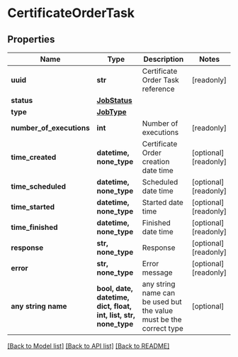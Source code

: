 # CertificateOrderTask


## Properties
Name | Type | Description | Notes
------------ | ------------- | ------------- | -------------
**uuid** | **str** | Certificate Order Task reference | [readonly] 
**status** | [**JobStatus**](JobStatus.md) |  | 
**type** | [**JobType**](JobType.md) |  | 
**number_of_executions** | **int** | Number of executions | [readonly] 
**time_created** | **datetime, none_type** | Certificate Order creation date time | [optional] [readonly] 
**time_scheduled** | **datetime, none_type** | Scheduled date time | [optional] [readonly] 
**time_started** | **datetime, none_type** | Started date time | [optional] [readonly] 
**time_finished** | **datetime, none_type** | Finished date time | [optional] [readonly] 
**response** | **str, none_type** | Response | [optional] [readonly] 
**error** | **str, none_type** | Error message | [optional] [readonly] 
**any string name** | **bool, date, datetime, dict, float, int, list, str, none_type** | any string name can be used but the value must be the correct type | [optional]

[[Back to Model list]](../README.md#documentation-for-models) [[Back to API list]](../README.md#documentation-for-api-endpoints) [[Back to README]](../README.md)


